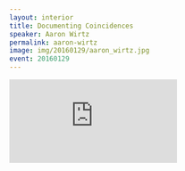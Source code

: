 ```yaml
---
layout: interior
title: Documenting Coincidences
speaker: Aaron Wirtz
permalink: aaron-wirtz
image: img/20160129/aaron_wirtz.jpg
event: 20160129
---
```


<div class='embed-container'><iframe src='https://www.youtube.com/embed/jwaV0cQAX-0' frameborder='0' allowfullscreen></iframe></div>

